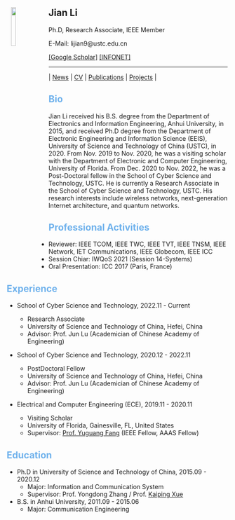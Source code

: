 <body>
  <img align="left" width="15%" height="15%" hspace = 10 src="/homepage/images/Photo-lijian.JPG"/>
    <span>
      <h2 size="8" face="" color="black">Jian Li</h2>
      <p>
        Ph.D, Research Associate, IEEE Member
      </p>
      <p>
        E-Mail: lijian9@ustc.edu.cn
      </p>
      <p>
        <a href="https://scholar.google.com/citations?user=ZuP2MtEAAAAJ&hl=zh-CN">[Google Scholar]</a> <a href="http://if.ustc.edu.cn/member.php">[INFONET]</a>
      </p>
    </span>
</body>

***

| [News](/homepage/) | [CV](/homepage/CV.html) | [Publications](/homepage/publications.html) | [Projects](/homepage/projects.html) |

## <font color=#6EB1EC>Bio</font>  

Jian Li received his B.S. degree from the Department of Electronics and Information Engineering, Anhui University, in 2015, and received Ph.D degree from the Department of Electronic Engineering and Information Science (EEIS), University of Science and Technology of China (USTC), in 2020. From Nov. 2019 to Nov. 2020, he was a visiting scholar with the Department of Electronic and Computer Engineering, University of Florida. From Dec. 2020 to Nov. 2022, he was a Post-Doctoral fellow in the School of Cyber Science and Technology, USTC. He is currently a Research Associate in the School of Cyber Science and Technology, USTC. His research interests include wireless networks, next-generation Internet architecture, and quantum networks.

## <font color=#6EB1EC>Professional Activities</font>  
* Reviewer: IEEE TCOM, IEEE TWC, IEEE TVT, IEEE TNSM, IEEE Network, IET Communications, IEEE Globecom, IEEE ICC  
* Session Chiar: IWQoS 2021 (Session 14-Systems)  
* Oral Presentation: ICC 2017 (Paris, France)  

## <font color=#6EB1EC>Experience</font>  
* School of Cyber Science and Technology, 2022.11 - Current  
  * Research Associate 
  * University of Science and Technology of China, Hefei, China  
  * Advisor: Prof. Jun Lu (Academician of Chinese Academy of Engineering)   
* School of Cyber Science and Technology, 2020.12 - 2022.11 
  * PostDoctoral Fellow  
  * University of Science and Technology of China, Hefei, China  
  * Advisor: Prof. Jun Lu (Academician of Chinese Academy of Engineering)  

* Electrical and Computer Engineering (ECE), 2019.11 - 2020.11  
  * Visiting Scholar  
  * University of Florida, Gainesville, FL, United States  
  * Supervisor: [Prof. Yuguang Fang](http://www.fang.ece.ufl.edu/) (IEEE Fellow, AAAS Fellow)  
  

## <font color=#6EB1EC>Education</font>   
* Ph.D in University of Science and Technology of China, 2015.09 - 2020.12  
  * Major: Information and Communication System  
  * Supervisor: Prof. Yongdong Zhang / Prof. [Kaiping Xue](http://staff.ustc.edu.cn/~kpxue/)  
* B.S. in Anhui University, 2011.09 - 2015.06  
  * Major: Communication Engineering  
